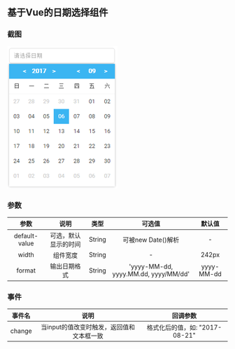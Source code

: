 ## 基于Vue的日期选择组件

### 截图

![demo](./demo.gif)

### 参数

|参数	  | 说明  | 类型	 | 可选值	| 默认值 |
|:----:|:-----:|:--------:|:-----:|:-----:|
|default-value|可选，默认显示的时间|String|可被new Date()解析|-|
|width|组件宽度|String|-|242px|
|format|输出日期格式|String|'yyyy-MM-dd, yyyy.MM.dd, yyyy/MM/dd'|yyyy-MM-dd|

### 事件
|事件名	  | 说明  | 回调参数 |
|:----:|:-----:|:--------:|
|change|当input的值改变时触发，返回值和文本框一致|格式化后的值，如: "2017-08-21"

